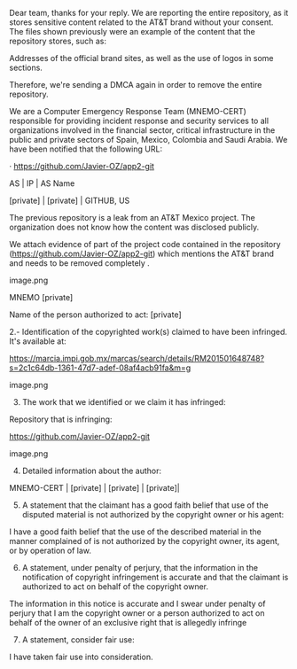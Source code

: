 Dear team, thanks for your reply.
We are reporting the entire repository, as it stores sensitive content related to the AT&T brand without your consent.  The files shown previously were an example of the content that the repository stores, such as:

Addresses of the official brand sites, as well as the use of logos in some sections. 

Therefore, we're sending a DMCA again in order to remove the entire repository.

We are a Computer Emergency Response Team (MNEMO-CERT) responsible for providing incident response and security services to all organizations involved in the financial sector, critical infrastructure in the public and private sectors of Spain, Mexico, Colombia and Saudi Arabia. We have been notified that the following URL:   

·        https://github.com/Javier-OZ/app2-git 

AS        | IP                      | AS Name

[private]   | [private]     | GITHUB, US

The previous repository is a leak from an AT&T Mexico project. The organization does not know how the content was disclosed publicly.


We attach evidence of part of the project code contained in the repository (https://github.com/Javier-OZ/app2-git) which mentions the AT&T brand and needs to be removed completely .

image.png


MNEMO [private]  

Name of the person authorized to act: [private]

 

2.- Identification of the copyrighted work(s) claimed to have been infringed. It's available at:

https://marcia.impi.gob.mx/marcas/search/details/RM201501648748?s=2c1c64db-1361-47d7-adef-08af4acb91fa&m=g  

image.png




3. The work that we identified or we claim it has infringed: 

 Repository that is infringing:

 https://github.com/Javier-OZ/app2-git 
 
image.png
 

4. Detailed information about the author:

MNEMO-CERT  | [private] | [private] |  [private]|

 

5. A statement that the claimant has a good faith belief that use of the disputed material is not authorized by the copyright owner or his agent:

 I have a good faith belief that the use of the described material in the manner complained of is not authorized by the copyright owner, its agent, or by operation of law.

 

6.  A statement, under penalty of perjury, that the information in the notification of copyright infringement is accurate and that the claimant is authorized to act on behalf of the copyright owner.

 The information in this notice is accurate and I swear under penalty of perjury that I am the copyright owner or a person authorized to act on behalf of the owner of an exclusive right that is allegedly infringe



7. A statement, consider fair use:


I have taken fair use into consideration. 
